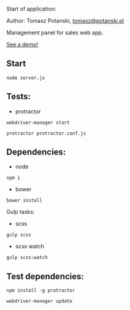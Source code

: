 Start of application:

Author: Tomasz Potanski, tomasz@potanski.pl

Management panel for sales web app.

[See a demo!](http://potanski.pl/demo-sales-app.mp4)

Start
-----

```
node server.js
```

Tests:
------

- protractor

```
webdriver-manager start
```

```
protractor protractor.conf.js
```

Dependencies:
-------------

- node

```
npm i
```

- bower

```
bower install
```

Gulp tasks:
- scss

```
gulp scss
```

- scss watch

```
gulp scss:watch
```

Test dependencies:
------------------

```
npm install -g protractor
```

```
webdriver-manager update
```